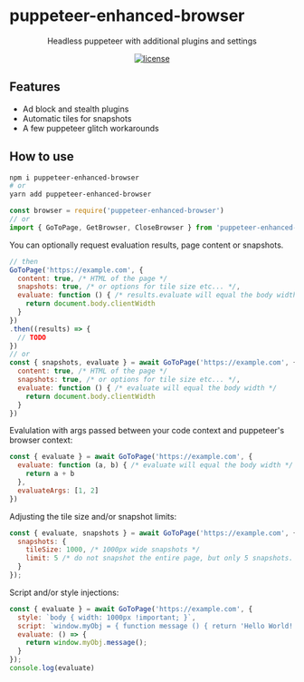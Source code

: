 puppeteer-enhanced-browser
======

<div align="center">

Headless puppeteer with additional plugins and settings

[![license](https://img.shields.io/badge/license-MIT-blue.svg)](https://github.com/IRoninCoder/puppeteer-enhanced-browser/blob/master/LICENSE)

</div>

## Features
- Ad block and stealth plugins
- Automatic tiles for snapshots
- A few puppeteer glitch workarounds

## How to use
```sh
npm i puppeteer-enhanced-browser
# or
yarn add puppeteer-enhanced-browser
```

```js
const browser = require('puppeteer-enhanced-browser')
// or
import { GoToPage, GetBrowser, CloseBrowser } from 'puppeteer-enhanced-browser'
```
You can optionally request evaluation results, page content or snapshots.
```js
// then
GoToPage('https://example.com', { 
  content: true, /* HTML of the page */
  snapshots: true, /* or options for tile size etc... */, 
  evaluate: function () { /* results.evaluate will equal the body width */
    return document.body.clientWidth
  }
})
.then((results) => {
  // TODO
})
// or
const { snapshots, evaluate } = await GoToPage('https://example.com', { 
  content: true, /* HTML of the page */
  snapshots: true, /* or options for tile size etc... */, 
  evaluate: function () { /* evaluate will equal the body width */
    return document.body.clientWidth
  }
})

```
Evalulation with args passed between your code context and puppeteer's browser context:
```js
const { evaluate } = await GoToPage('https://example.com', {
  evaluate: function (a, b) { /* evaluate will equal the body width */
    return a + b
  },
  evaluateArgs: [1, 2]
})
```
Adjusting the tile size and/or snapshot limits:
```js
const { evaluate, snapshots } = await GoToPage('https://example.com', {
  snapshots: {
    tileSize: 1000, /* 1000px wide snapshots */
    limit: 5 /* do not snapshot the entire page, but only 5 snapshots. Depending on the tileSize this will return snapshots from all of or a portion of the page */
  }
});
```
Script and/or style injections:
```js
const { evaluate } = await GoToPage('https://example.com', {
  style: `body { width: 1000px !important; }`,
  script: `window.myObj = { function message () { return 'Hello World!'; } }`
  evaluate: () => {
    return window.myObj.message();
  }
});
console.log(evaluate)
```
